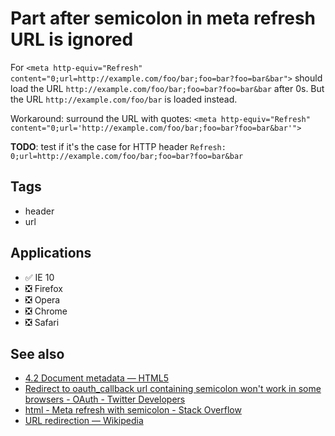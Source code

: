# Part after semicolon in meta refresh URL is ignored

For `<meta http-equiv="Refresh" content="0;url=http://example.com/foo/bar;foo=bar?foo=bar&bar">` should load the URL `http://example.com/foo/bar;foo=bar?foo=bar&bar` after 0s. But the URL `http://example.com/foo/bar` is loaded instead.

Workaround: surround the URL with quotes: `<meta http-equiv="Refresh" content="0;url='http://example.com/foo/bar;foo=bar?foo=bar&bar'">`

**TODO**: test if it's the case for HTTP header `Refresh: 0;url=http://example.com/foo/bar;foo=bar?foo=bar&bar`

## Tags

-   header
-   url

## Applications

-   ✅ IE 10
-   ❎ Firefox
-   ❎ Opera
-   ❎ Chrome
-   ❎ Safari

## See also

-   [4.2 Document metadata — HTML5](https://www.w3.org/TR/html5/document-metadata.html#attr-meta-http-equiv-refresh)
-   [Redirect to oauth\_callback url containing semicolon won't work in some browsers - OAuth - Twitter Developers](https://twittercommunity.com/t/redirect-to-oauth-callback-url-containing-semicolon-wont-work-in-some-browsers/1575)
-   [html - Meta refresh with semicolon - Stack Overflow](http://stackoverflow.com/questions/5124170/meta-refresh-with-semicolon/15298991#15298991)
-   [URL redirection — Wikipedia](https://en.wikipedia.org/wiki/URL_redirection#Refresh_Meta_tag_and_HTTP_refresh_header)

